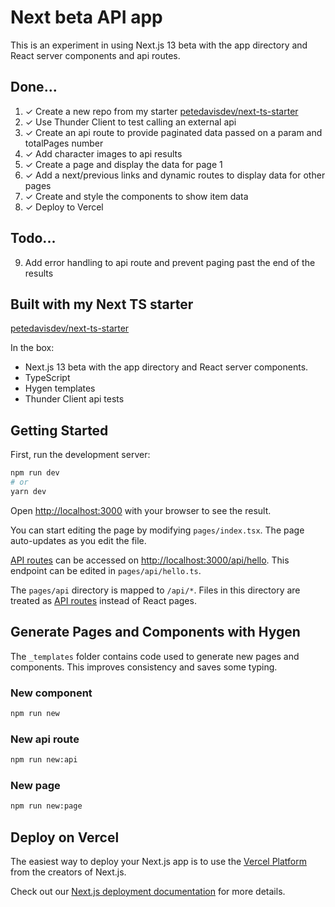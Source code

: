 # Next beta API app

This is an experiment in using Next.js 13 beta with the app directory and React server components and api routes.

## Done...

1. ✓ Create a new repo from my starter [petedavisdev/next-ts-starter](https://github.com/petedavisdev/next-ts-starter)
2. ✓ Use Thunder Client to test calling an external api
3. ✓ Create an api route to provide paginated data passed on a param and totalPages number
4. ✓ Add character images to api results
5. ✓ Create a page and display the data for page 1
6. ✓ Add a next/previous links and dynamic routes to display data for other pages
7. ✓ Create and style the components to show item data
8. ✓ Deploy to Vercel

## Todo...

9. Add error handling to api route and prevent paging past the end of the results

## Built with my Next TS starter

[petedavisdev/next-ts-starter](https://github.com/petedavisdev/next-ts-starter)

In the box:

- Next.js 13 beta with the app directory and React server components.
- TypeScript
- Hygen templates
- Thunder Client api tests

## Getting Started

First, run the development server:

```bash
npm run dev
# or
yarn dev
```

Open [http://localhost:3000](http://localhost:3000) with your browser to see the result.

You can start editing the page by modifying `pages/index.tsx`. The page auto-updates as you edit the file.

[API routes](https://nextjs.org/docs/api-routes/introduction) can be accessed on [http://localhost:3000/api/hello](http://localhost:3000/api/hello). This endpoint can be edited in `pages/api/hello.ts`.

The `pages/api` directory is mapped to `/api/*`. Files in this directory are treated as [API routes](https://nextjs.org/docs/api-routes/introduction) instead of React pages.

## Generate Pages and Components with Hygen

The `_templates` folder contains code used to generate new pages and components. This improves consistency and saves some typing.

### New component

```bash
npm run new
```

### New api route

```bash
npm run new:api
```

### New page

```bash
npm run new:page
```

## Deploy on Vercel

The easiest way to deploy your Next.js app is to use the [Vercel Platform](https://vercel.com/new?utm_medium=default-template&filter=next.js&utm_source=create-next-app&utm_campaign=create-next-app-readme) from the creators of Next.js.

Check out our [Next.js deployment documentation](https://nextjs.org/docs/deployment) for more details.


